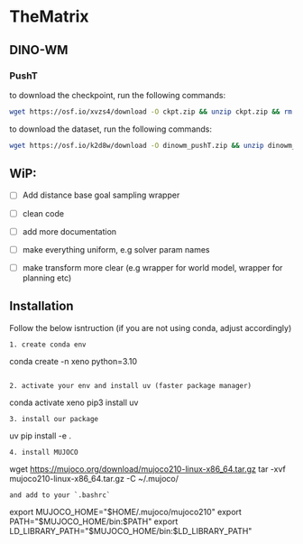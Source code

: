 # TheMatrix

## DINO-WM

### PushT

to download the checkpoint, run the following commands:

```bash
wget https://osf.io/xvzs4/download -O ckpt.zip && unzip ckpt.zip && rm ckpt.zip
```

to download the dataset, run the following commands:

```bash
wget https://osf.io/k2d8w/download -O dinowm_pushT.zip && unzip dinowm_pushT.zip && rm dinowm_pushT.zip
```

## WiP:

- [ ] Add distance base goal sampling wrapper
- [ ] clean code
- [ ] add more documentation
- [ ] make everything uniform, e.g solver param names
- [ ] make transform more clear (e.g wrapper for world model, wrapper for planning etc)


## Installation

Follow the below isntruction (if you are not using conda, adjust accordingly)

```bash
1. create conda env
  ```
  conda create -n xeno python=3.10
  ```

2. activate your env and install uv (faster package manager)
  ```
  conda activate xeno
  pip3 install uv
  ```
3. install our package
  ```
  uv pip install -e .
  ```
4. install MUJOCO
  ```
  wget https://mujoco.org/download/mujoco210-linux-x86_64.tar.gz
  tar -xvf mujoco210-linux-x86_64.tar.gz -C ~/.mujoco/
  ```
  and add to your `.bashrc`
  ```
  export MUJOCO_HOME="$HOME/.mujoco/mujoco210"
export PATH="$MUJOCO_HOME/bin:$PATH"
export LD_LIBRARY_PATH="$MUJOCO_HOME/bin:$LD_LIBRARY_PATH"
```
